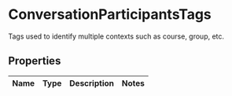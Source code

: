 

# ConversationParticipantsTags

Tags used to identify multiple contexts such as course, group, etc.

## Properties

| Name | Type | Description | Notes |
|------------ | ------------- | ------------- | -------------|



